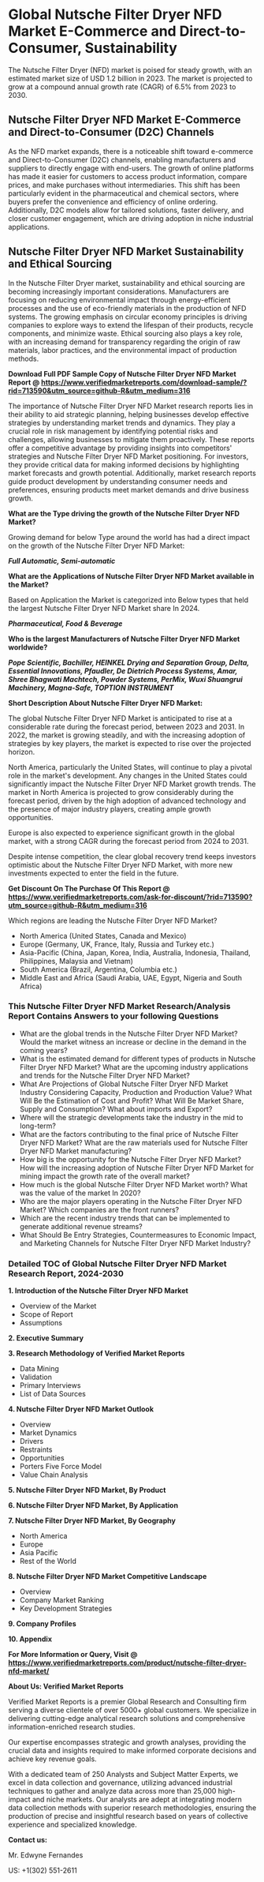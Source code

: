 <h1>Global Nutsche Filter Dryer NFD Market E-Commerce and Direct-to-Consumer, Sustainability</h1><p class=""><p>The Nutsche Filter Dryer (NFD) market is poised for steady growth, with an estimated market size of USD 1.2 billion in 2023. The market is projected to grow at a compound annual growth rate (CAGR) of 6.5% from 2023 to 2030.</p><h2>Nutsche Filter Dryer NFD Market E-Commerce and Direct-to-Consumer (D2C) Channels</h2><p>As the NFD market expands, there is a noticeable shift toward e-commerce and Direct-to-Consumer (D2C) channels, enabling manufacturers and suppliers to directly engage with end-users. The growth of online platforms has made it easier for customers to access product information, compare prices, and make purchases without intermediaries. This shift has been particularly evident in the pharmaceutical and chemical sectors, where buyers prefer the convenience and efficiency of online ordering. Additionally, D2C models allow for tailored solutions, faster delivery, and closer customer engagement, which are driving adoption in niche industrial applications.</p><h2>Nutsche Filter Dryer NFD Market Sustainability and Ethical Sourcing</h2><p>In the Nutsche Filter Dryer market, sustainability and ethical sourcing are becoming increasingly important considerations. Manufacturers are focusing on reducing environmental impact through energy-efficient processes and the use of eco-friendly materials in the production of NFD systems. The growing emphasis on circular economy principles is driving companies to explore ways to extend the lifespan of their products, recycle components, and minimize waste. Ethical sourcing also plays a key role, with an increasing demand for transparency regarding the origin of raw materials, labor practices, and the environmental impact of production methods.</p></p><p class=""><strong>Download Full PDF Sample Copy of Nutsche Filter Dryer NFD Market Report @ <a href="https://www.verifiedmarketreports.com/download-sample/?rid=713590&utm_source=github-R&utm_medium=316" target="_blank">https://www.verifiedmarketreports.com/download-sample/?rid=713590&utm_source=github-R&utm_medium=316</a></strong></p><p>The importance of&nbsp;Nutsche Filter Dryer NFD Market research reports lies in their ability to aid strategic planning, helping businesses develop effective strategies by understanding market trends and dynamics. They play a crucial role in risk management by identifying potential risks and challenges, allowing businesses to mitigate them proactively. These reports offer a competitive advantage by providing insights into competitors' strategies and Nutsche Filter Dryer NFD Market positioning. For investors, they provide critical data for making informed decisions by highlighting market forecasts and growth potential. Additionally, market research reports guide product development by understanding consumer needs and preferences, ensuring products meet market demands and drive business growth.</p><p><strong>What are the&nbsp;Type driving the growth of the Nutsche Filter Dryer NFD Market?</strong></p><p id="" class="">Growing demand for below Type around the world has had a direct impact on the growth of the Nutsche Filter Dryer NFD Market:</p><p class=""><em><strong>Full Automatic, Semi-automatic</strong></em></p><p class=""><strong>What are the&nbsp;Applications&nbsp;of Nutsche Filter Dryer NFD Market available in the Market?</strong></p><p id="" class="">Based on Application the Market is categorized into Below types that held the largest Nutsche Filter Dryer NFD Market share In 2024.</p><p class=""><em><strong>Pharmaceutical, Food & Beverage</strong></em></p><p class=""><strong>Who is the largest Manufacturers of Nutsche Filter Dryer NFD Market worldwide?</strong></p><p><em><strong>Pope Scientific, Bachiller, HEINKEL Drying and Separation Group, Delta, Essential Innovations, Pfaudler, De Dietrich Process Systems, Amar, Shree Bhagwati Machtech, Powder Systems, PerMix, Wuxi Shuangrui Machinery, Magna-Safe, TOPTION INSTRUMENT</strong></em></p><p id="" class=""><strong>Short Description About Nutsche Filter Dryer NFD Market:</strong></p><p>The global Nutsche Filter Dryer NFD Market is anticipated to rise at a considerable rate during the forecast period, between 2023 and 2031. In 2022, the market is growing steadily, and with the increasing adoption of strategies by key players, the market is expected to rise over the projected horizon.</p><p>North America, particularly the United States, will continue to play a pivotal role in the market's development. Any changes in the United States could significantly impact the Nutsche Filter Dryer NFD Market growth trends. The market in North America is projected to grow considerably during the forecast period, driven by the high adoption of advanced technology and the presence of major industry players, creating ample growth opportunities.</p><p>Europe is also expected to experience significant growth in the global market, with a strong CAGR during the forecast period from 2024 to 2031.</p><p>Despite intense competition, the clear global recovery trend keeps investors optimistic about the Nutsche Filter Dryer NFD Market, with more new investments expected to enter the field in the future.</p><p id="" class=""><strong>Get Discount On The Purchase Of This Report @ <a href="https://www.verifiedmarketreports.com/ask-for-discount/?rid=713590?utm_source=github-R&utm_medium=316" target="_blank">https://www.verifiedmarketreports.com/ask-for-discount/?rid=713590?utm_source=github-R&utm_medium=316</a></strong></p><p class="">Which regions are leading the Nutsche Filter Dryer NFD Market?</p><ul><li>North America (United States, Canada and Mexico)</li><li>Europe (Germany, UK, France, Italy, Russia and Turkey etc.)</li><li>Asia-Pacific (China, Japan, Korea, India, Australia, Indonesia, Thailand, Philippines, Malaysia and Vietnam)</li><li>South America (Brazil, Argentina, Columbia etc.)</li><li>Middle East and Africa (Saudi Arabia, UAE, Egypt, Nigeria and South Africa)</li></ul><h3 id="" class="">This Nutsche Filter Dryer NFD Market Research/Analysis Report Contains Answers to your following Questions</h3><ul><li>What are the global trends in the Nutsche Filter Dryer NFD Market? Would the market witness an increase or decline in the demand in the coming years?</li><li>What is the estimated demand for different types of products in Nutsche Filter Dryer NFD Market? What are the upcoming industry applications and trends for the Nutsche Filter Dryer NFD Market?</li><li>What Are Projections of Global Nutsche Filter Dryer NFD Market Industry Considering Capacity, Production and Production Value? What Will Be the Estimation of Cost and Profit? What Will Be Market Share, Supply and Consumption? What about imports and Export?</li><li>Where will the strategic developments take the industry in the mid to long-term?</li><li>What are the factors contributing to the final price of Nutsche Filter Dryer NFD Market? What are the raw materials used for Nutsche Filter Dryer NFD Market manufacturing?</li><li>How big is the opportunity for the Nutsche Filter Dryer NFD Market? How will the increasing adoption of Nutsche Filter Dryer NFD Market for mining impact the growth rate of the overall market?</li><li>How much is the global Nutsche Filter Dryer NFD Market worth? What was the value of the market In 2020?</li><li>Who are the major players operating in the Nutsche Filter Dryer NFD Market? Which companies are the front runners?</li><li>Which are the recent industry trends that can be implemented to generate additional revenue streams?</li><li>What Should Be Entry Strategies, Countermeasures to Economic Impact, and Marketing Channels for Nutsche Filter Dryer NFD Market Industry?</li></ul><h3 id="" class="">Detailed TOC of Global Nutsche Filter Dryer NFD Market Research Report, 2024-2030</h3><p id="" class=""><strong>1. Introduction of the Nutsche Filter Dryer NFD Market</strong></p><ul><li>Overview of the Market</li><li>Scope of Report</li><li>Assumptions</li></ul><p id="" class=""><strong>2. Executive Summary</strong></p><p id="" class=""><strong>3. Research Methodology of Verified Market Reports</strong></p><ul><li>Data Mining</li><li>Validation</li><li>Primary Interviews</li><li>List of Data Sources</li></ul><p id="" class=""><strong>4. Nutsche Filter Dryer NFD Market Outlook</strong></p><ul><li>Overview</li><li>Market Dynamics</li><li>Drivers</li><li>Restraints</li><li>Opportunities</li><li>Porters Five Force Model</li><li>Value Chain Analysis</li></ul><p id="" class=""><strong>5. Nutsche Filter Dryer NFD Market, By Product</strong></p><p id="" class=""><strong>6. Nutsche Filter Dryer NFD Market, By Application</strong></p><p id="" class=""><strong>7. Nutsche Filter Dryer NFD Market, By Geography</strong></p><ul><li>North America</li><li>Europe</li><li>Asia Pacific</li><li>Rest of the World</li></ul><p id="" class=""><strong>8. Nutsche Filter Dryer NFD Market Competitive Landscape</strong></p><ul><li>Overview</li><li>Company Market Ranking</li><li>Key Development Strategies</li></ul><p id="" class=""><strong>9. Company Profiles</strong></p><p id="" class=""><strong>10. Appendix</strong></p><p id="" class=""><strong>For More Information or Query, Visit @ <a href="https://www.verifiedmarketreports.com/product/nutsche-filter-dryer-nfd-market/" target="_blank">https://www.verifiedmarketreports.com/product/nutsche-filter-dryer-nfd-market/</a></strong></p><p id="" class=""><strong>About Us: Verified Market Reports</strong></p><p id="" class="">Verified Market Reports is a premier Global Research and Consulting firm serving a diverse clientele of over 5000+ global customers. We specialize in delivering cutting-edge analytical research solutions and comprehensive information-enriched research studies.</p><p id="" class="">Our expertise encompasses strategic and growth analyses, providing the crucial data and insights required to make informed corporate decisions and achieve key revenue goals.</p><p id="" class="">With a dedicated team of 250 Analysts and Subject Matter Experts, we excel in data collection and governance, utilizing advanced industrial techniques to gather and analyze data across more than 25,000 high-impact and niche markets. Our analysts are adept at integrating modern data collection methods with superior research methodologies, ensuring the production of precise and insightful research based on years of collective experience and specialized knowledge.</p><p id="" class=""><strong>Contact us:</strong></p><p id="" class="">Mr. Edwyne Fernandes</p><p id="" class="">US: +1(302) 551-2611</p>